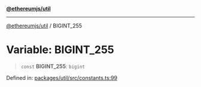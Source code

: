 [**@ethereumjs/util**](../README.md)

***

[@ethereumjs/util](../README.md) / BIGINT\_255

# Variable: BIGINT\_255

> `const` **BIGINT\_255**: `bigint`

Defined in: [packages/util/src/constants.ts:99](https://github.com/Dargon789/ethereumjs-monorepo/blob/master/packages/util/src/constants.ts#L99)
